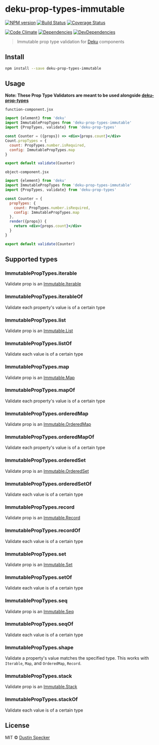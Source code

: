 # deku-prop-types-immutable

[![NPM version](https://badge.fury.io/js/deku-prop-types-immutable.svg)](http://badge.fury.io/js/deku-prop-types-immutable) [![Build Status](https://travis-ci.org/dustinspecker/deku-prop-types-immutable.svg?branch=master)](https://travis-ci.org/dustinspecker/deku-prop-types-immutable) [![Coverage Status](https://img.shields.io/coveralls/dustinspecker/deku-prop-types-immutable.svg)](https://coveralls.io/r/dustinspecker/deku-prop-types-immutable?branch=master)

[![Code Climate](https://codeclimate.com/github/dustinspecker/deku-prop-types-immutable/badges/gpa.svg)](https://codeclimate.com/github/dustinspecker/deku-prop-types-immutable) [![Dependencies](https://david-dm.org/dustinspecker/deku-prop-types-immutable.svg)](https://david-dm.org/dustinspecker/deku-prop-types-immutable/#info=dependencies&view=table) [![DevDependencies](https://david-dm.org/dustinspecker/deku-prop-types-immutable/dev-status.svg)](https://david-dm.org/dustinspecker/deku-prop-types-immutable/#info=devDependencies&view=table)

> Immutable prop type validation for [Deku](https://github.com/dekujs/deku) components

## Install

```bash
npm install --save deku-prop-types-immutable
```

## Usage

**Note: These Prop Type Validators are meant to be used alongside [deku-prop-types](https://github.com/dustinspecker/deku-prop-types)**

`function-component.jsx`
```jsx
import {element} from 'deku'
import ImmutablePropTypes from 'deku-prop-types-immutable'
import {PropTypes, validate} from 'deku-prop-types'

const Counter = ({props}) => <div>{props.count}</div>
Count.propTypes = {
  count: PropTypes.number.isRequired,
  config: ImmutablePropTypes.map
}

export default validate(Counter)
```

`object-component.jsx`
```jsx
import {element} from 'deku'
import ImmutablePropTypes from 'deku-prop-types-immutable'
import {PropTypes, validate} from 'deku-prop-types'

const Counter = {
  propTypes: {
    count: PropTypes.number.isRequired,
    config: ImmutablePropTypes.map
  },
  render({props}) {
    return <div>{props.count}</div>
  }
}

export default validate(Counter)
```

## Supported types
### ImmutablePropTypes.iterable
Validate prop is an [Immutable.Iterable](https://facebook.github.io/immutable-js/docs/#/Iterable)
### ImmutablePropTypes.iterableOf
Validate each property's value is of a certain type
### ImmutablePropTypes.list
Validate prop is an [Immutable.List](https://facebook.github.io/immutable-js/docs/#/List)
### ImmutablePropTypes.listOf
Validate each value is of a certain type
### ImmutablePropTypes.map
Validate prop is an [Immutable.Map](https://facebook.github.io/immutable-js/docs/#/Map)
### ImmutablePropTypes.mapOf
Validate each property's value is of a certain type
### ImmutablePropTypes.orderedMap
Validate prop is an [Immutable.OrderedMap](https://facebook.github.io/immutable-js/docs/#/OrderedMap)
### ImmutablePropTypes.orderedMapOf
Validate each property's value is of a certain type
### ImmutablePropTypes.orderedSet
Validate prop is an [Immutable.OrderedSet](https://facebook.github.io/immutable-js/docs/#/OrderedSet)
### ImmutablePropTypes.orderedSetOf
Validate each value is of a certain type
### ImmutablePropTypes.record
Validate prop is an [Immutable.Record](https://facebook.github.io/immutable-js/docs/#/Record)
### ImmutablePropTypes.recordOf
Validate each value is of a certain type
### ImmutablePropTypes.set
Validate prop is an [Immutable.Set](https://facebook.github.io/immutable-js/docs/#/Set)
### ImmutablePropTypes.setOf
Validate each value is of a certain type
### ImmutablePropTypes.seq
Validate prop is an [Immutable.Seq](https://facebook.github.io/immutable-js/docs/#/Seq)
### ImmutablePropTypes.seqOf
Validate each value is of a certain type
### ImmutablePropTypes.shape
Validate a property's value matches the specified type. This works with `Iterable`, `Map`, and `OrderedMap`, `Record`.
### ImmutablePropTypes.stack
Validate prop is an [Immutable.Stack](https://facebook.github.io/immutable-js/docs/#/Stack)
### ImmutablePropTypes.stackOf
Validate each value is of a certain type
## License
MIT © [Dustin Specker](https://github.com/dustinspecker)
